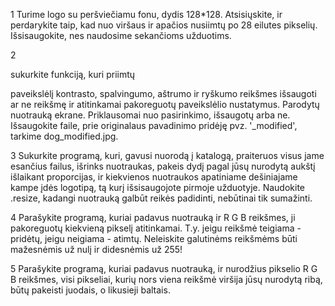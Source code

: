 1
Turime logo su peršviečiamu fonu, dydis 128*128. Atsisiųskite, ir perdarykite taip, kad nuo viršaus ir apačios nusiimtų po 28 eilutes pikselių. Išsisaugokite, nes naudosime sekančioms užduotims.

2

sukurkite funkciją, kuri priimtų

paveikslėlį
kontrasto, spalvingumo, aštrumo ir ryškumo reikšmes
išsaugoti ar ne reikšmę
ir atitinkamai pakoreguotų paveikslėlio nustatymus. Parodytų nuotrauką ekrane. Priklausomai nuo pasirinkimo, išsaugotų arba ne. Išsaugokite faile, prie originalaus pavadinimo pridėję pvz. '_modified', tarkime dog_modified.jpg.

3
Sukurkite programą, kuri, gavusi nuorodą į katalogą, praiteruos visus jame esančius failus, išrinks nuotraukas, pakeis dydį pagal jūsų nurodytą aukštį išlaikant proporcijas, ir kiekvienos nuotraukos apatiniame dešiniajame kampe įdės logotipą, tą kurį išsisaugojote pirmoje užduotyje. Naudokite .resize, kadangi nuotrauką galbūt reikės padidinti, nebūtinai tik sumažinti.

4
Parašykite programą, kuriai padavus nuotrauką ir R G B reikšmes, ji pakoreguotų kiekvieną pikselį atitinkamai. T.y. jeigu reikšmė teigiama - pridėtų, jeigu neigiama - atimtų. Neleiskite galutinėms reikšmėms būti mažesnėmis už nulį ir didesnėmis už 255!

5
Parašykite programą, kuriai padavus nuotrauką, ir nurodžius pikselio R G B reikšmes, visi pikseliai, kurių nors viena reikšmė viršija jūsų nurodytą ribą, būtų pakeisti juodais, o likusieji baltais.
